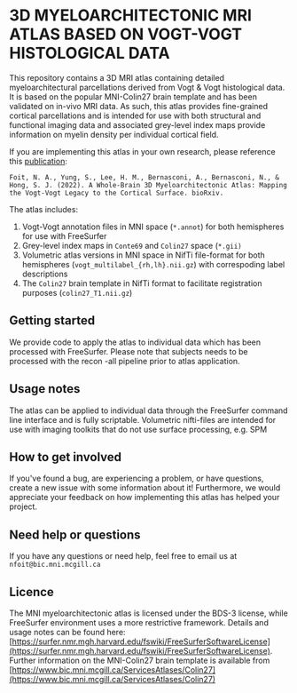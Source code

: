 3D MYELOARCHITECTONIC MRI ATLAS BASED ON VOGT-VOGT HISTOLOGICAL DATA
=========
This repository contains a 3D MRI atlas containing detailed myeloarchitectural parcellations derived from Vogt & Vogt histological
data. It is based on the popular MNI-Colin27 brain template and has been validated on in-vivo MRI data.
As such, this atlas provides fine-grained cortical parcellations and is intended for use with both structural and functional imaging data and associated grey-level index maps provide information on myelin density per individual cortical field.

If you are implementing this atlas in your own research, please reference this [publication](https://doi.org/10.1101/2022.01.17.476369):
```
Foit, N. A., Yung, S., Lee, H. M., Bernasconi, A., Bernasconi, N., & Hong, S. J. (2022). A Whole-Brain 3D Myeloarchitectonic Atlas: Mapping the Vogt-Vogt Legacy to the Cortical Surface. bioRxiv.
```

The atlas includes:
1. Vogt-Vogt annotation files in MNI space (`*.annot`) for both hemispheres for use with FreeSurfer
2. Grey-level index maps in `Conte69` and `Colin27` space (``*.gii)``
3. Volumetric atlas versions in MNI space in NifTi file-format for both hemispheres (`vogt_multilabel_{rh,lh}.nii.gz`) with correspoding label descriptions
4. The `Colin27` brain template in NifTi format to facilitate registration purposes (`colin27_T1.nii.gz`)

Getting started
----
We provide code to apply the atlas to individual data which has been processed with FreeSurfer.
Please note that subjects needs to be processed with the recon -all pipeline prior to atlas application.

Usage notes
----
The atlas can be applied to individual data through the FreeSurfer command line interface and is fully scriptable.
Volumetric nifti-files are intended for use with imaging toolkits that do not use surface processing, e.g. SPM

How to get involved
----
If you've found a bug, are experiencing a problem, or have questions, create a new issue with some information about it!
Furthermore, we would appreciate your feedback on how implementing this atlas has helped your project.

Need help or questions
----
If you have any questions or need help, feel free to email us at `nfoit@bic.mni.mcgill.ca`

Licence
----
The MNI myeloarchitectonic atlas is licensed under the BDS-3 license, while FreeSurfer environment uses a more restrictive framework.
Details and usage notes can be found here: [https://surfer.nmr.mgh.harvard.edu/fswiki/FreeSurferSoftwareLicense](https://surfer.nmr.mgh.harvard.edu/fswiki/FreeSurferSoftwareLicense). Further information on the MNI-Colin27 brain
template is available from [https://www.bic.mni.mcgill.ca/ServicesAtlases/Colin27](https://www.bic.mni.mcgill.ca/ServicesAtlases/Colin27)

